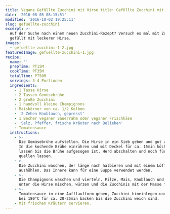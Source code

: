 ```yaml
---
title: Vegane Gefüllte Zucchini mit Hirse title: Gefüllte Zucchini mit Hirse & Pilzen Pilzen
date: '2016-08-05 08:15:51'
modified: '2016-10-02 19:25:11'
slug: gefuellte-zucchini
excerpt: >-
  Auf der Suche nach einem neuen Zucchini-Rezept? Versuch es mal mit Zucchini
  gefüllt mit leckerer Hirse.
images:
  - gefuellte-zucchini-1-2.jpg
featuredImage: gefuellte-zucchini-1.jpg
recipe:
  name: ''
  prepTime: PT15M
  cookTime: PT35M
  totalTime: PT50M
  servings: 3-4 Portionen
  ingredients:
    - 1 Tasse Hirse
    - 2 Tassen Gemüsebrühe
    - 2 große Zucchini
    - 1 handvoll kleine Champignons
    - Maiskörner von ca. 1/2 Kolben
    - '2 Zehen Knoblauch, gepresst'
    - 1 Becher veganer Sauerrahm oder veganer Frischkäse
    - 'Salz, Pfeffer, frische Kräuter nach Belieben'
    - Tomatensauce
  instructions:
    - >-
      Die Gemüsebrühe aufstellen. Die Hirse in ein Sieb geben und gut abspülen.
      In die kochende Brühe einrühren und mit Deckel für ca. 15min köcheln
      lassen bis die Brühe aufgesogen ist. Herd abschalten und noch für 10min
      quellen lassen.
    - >-
      Die Zucchini waschen, der länge nach halbieren und mit einem Löffel
      aushöhlen. Das Innere kann für eine Suppe verwendet werden.
    - >-
      Die Champignons waschen und vierteln. Pilze, Mais, Knoblauch und Sauerrahm
      unter die Hirse mischen, würzen und die Zucchinis mit der Masse füllen.
    - >-
      Tomatensauce in eine Aufflaufform geben, Zucchini hineinlegen und im Rohr
      bei 180°C für ca. 20-25min backen bis die Zucchini weich sind.
    - Mit frischen Kräutern servieren.
---
```


<!-- Image removed (no copyright): gefuellte-zucchini-1-2-640x424.jpg -->
